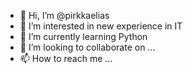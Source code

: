 - 👋 Hi, I’m @pirkkaelias
- 👀 I’m interested in new experience in IT
- 🌱 I’m currently learning Python
- 💞️ I’m looking to collaborate on ...
- 📫 How to reach me ...

<!---
pirkkaelias/pirkkaelias is a ✨ special ✨ repository because its `README.md` (this file) appears on your GitHub profile.
You can click the Preview link to take a look at your changes.
--->
